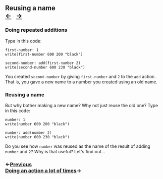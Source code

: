 ## Reusing a name <div class="top-nav">[←](#naming-the-result-of-an-action) &nbsp; [→](#doing-an-action-a-lot-of-times)</div>

### Doing repeated additions

Type in this code:

```
first-number: 1
write(first-number 600 200 "black")

second-number: add(first-number 2)
write(second-number 600 230 "black")
```

You created `second-number` by giving `first-number` and `2` to the `add` action.  That is, you gave a new name to a number you created using an old name.

### Reusing a name

But why bother making a new name? Why not just reuse the old one? Type in this code:

```
number: 1
write(number 600 200 "black")

number: add(number 2)
write(number 600 230 "black")
```

Do you see how `number` was reused as the name of the result of adding `number` and `2`? Why is that useful? Let's find out...

### ←[Previous](#naming-the-result-of-an-action) <div class="next">[Doing an action a lot of times](#doing-an-action-a-lot-of-times)→</div>
